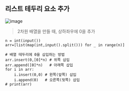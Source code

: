 ## 리스트 테두리 요소 추가 

![image](https://user-images.githubusercontent.com/63600953/120420638-b216ff00-c39f-11eb-97d1-e1f8486bd816.png)

>2차원 배열을 만들 때, 상하좌우에 0을 추가 

````
n = int(input())
arr=[list(map(int,input().split())) for _ in range(n)]

# 배열 테두리에 0을 삽입하는 방법
arr.insert(0,[0]*n) # 위쪽 삽입
arr.append([0]*n)   # 아래쪽 삽입
for i in arr:
    i.insert(0,0) # 왼쪽(앞쪽) 삽입
    i.append(0)   # 오른쪽(뒷쪽) 삽입
# print(arr)

````